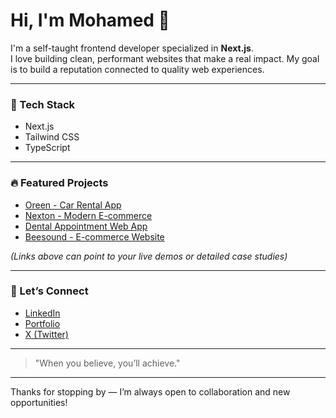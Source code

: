 # Hi, I'm Mohamed 👋

I'm a self-taught frontend developer specialized in **Next.js**.  
I love building clean, performant websites that make a real impact. My goal is to build a reputation connected to quality web experiences.

---

### 🚀 Tech Stack
- Next.js  
- Tailwind CSS  
- TypeScript  

---

### 🔥 Featured Projects
- [Oreen - Car Rental App](https://oreen.molaraiche.com/)  
- [Nexton - Modern E-commerce](https://nexton.molaraiche.com/)  
- [Dental Appointment Web App](https://dental.molaraiche.com/)  
- [Beesound - E-commerce Website](https://beesound.molaraiche.com/)  

*(Links above can point to your live demos or detailed case studies)*

---

### 🤝 Let’s Connect
- [LinkedIn](https://www.linkedin.com/in/mohamedlaraiche/)
- [Portfolio](https://www.mohamedlaraiche.com/en)  
- [X (Twitter)](https://x.com/molaraiche)  

---

> "When you believe, you’ll achieve."

---

Thanks for stopping by — I’m always open to collaboration and new opportunities!
